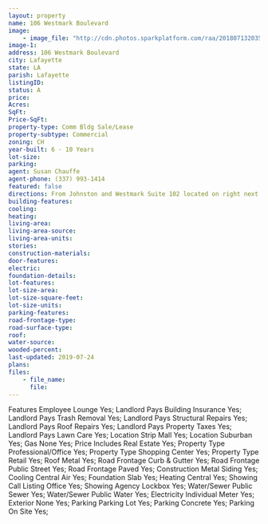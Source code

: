 ```yaml
---
layout: property
name: 106 Westmark Boulevard
image:
    - image_file: "http://cdn.photos.sparkplatform.com/raa/20180713203546691796000000.jpg"
image-1:
address: 106 Westmark Boulevard
city: Lafayette
state: LA
parish: Lafayette
listingID: 
status: A
price: 
Acres: 
SqFt: 
Price-SqFt: 
property-type: Comm Bldg Sale/Lease
property-subtype: Commercial
zoning: CH
year-built: 6 - 10 Years
lot-size: 
parking: 
agent: Susan Chauffe
agent-phone: (337) 993-1414
featured: false
directions: From Johnston and Westmark Suite 102 located on right next to Salon des Amis. From Ambassador Caffery Pkwy. and Westmark Blvd. Suite 102 on left between Bravo Physical Therapy and Salon des Amis.
building-features: 
cooling: 
heating: 
living-area: 
living-area-source: 
living-area-units: 
stories: 
construction-materials: 
door-features: 
electric: 
foundation-details: 
lot-features: 
lot-size-area: 
lot-size-square-feet: 
lot-size-units: 
parking-features: 
road-frontage-type: 
road-surface-type: 
roof: 
water-source: 
wooded-percent: 
last-updated: 2019-07-24
plans: 
files:
    - file_name:
      file:
---
```

Features	Employee Lounge	Yes;
Landlord Pays	Building Insurance	Yes;
Landlord Pays	Trash Removal	Yes;
Landlord Pays	Structural Repairs	Yes;
Landlord Pays	Roof Repairs	Yes;
Landlord Pays	Property Taxes	Yes;
Landlord Pays	Lawn Care	Yes;
Location	Strip Mall	Yes;
Location	Suburban	Yes;
Gas	None	Yes;
Price Includes	Real Estate	Yes;
Property Type	Professional/Office	Yes;
Property Type	Shopping Center	Yes;
Property Type	Retail	Yes;
Roof	Metal	Yes;
Road Frontage	Curb & Gutter	Yes;
Road Frontage	Public Street	Yes;
Road Frontage	Paved	Yes;
Construction	Metal Siding	Yes;
Cooling	Central Air	Yes;
Foundation	Slab	Yes;
Heating	Central	Yes;
Showing	Call Listing Office	Yes;
Showing	Agency Lockbox	Yes;
Water/Sewer	Public Sewer	Yes;
Water/Sewer	Public Water	Yes;
Electricity	Individual Meter	Yes;
Exterior	None	Yes;
Parking	Parking Lot	Yes;
Parking	Concrete	Yes;
Parking	On Site	Yes;

